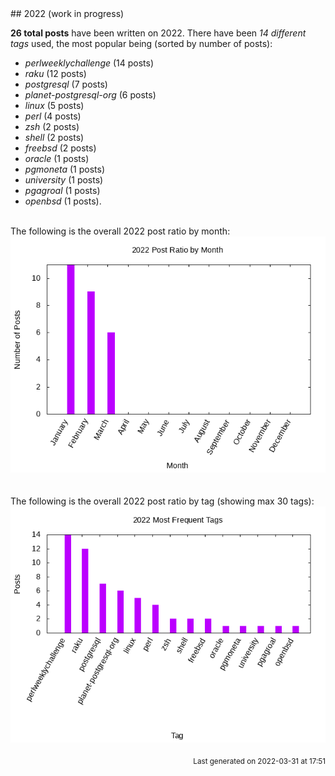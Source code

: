 <a name="2022" />
## 2022 (work in progress)

**26 total posts** have been written on 2022.
There have been *14 different tags* used, the most
popular being (sorted by number of posts):
 
- *perlweeklychallenge* (14 posts)  
- *raku* (12 posts)  
- *postgresql* (7 posts)  
- *planet-postgresql-org* (6 posts)  
- *linux* (5 posts)  
- *perl* (4 posts)  
- *zsh* (2 posts)  
- *shell* (2 posts)  
- *freebsd* (2 posts)  
- *oracle* (1 posts)  
- *pgmoneta* (1 posts)  
- *university* (1 posts)  
- *pgagroal* (1 posts)  
- *openbsd* (1 posts).<br/>
<br/>
The following is the overall 2022 post ratio by month:
<br/>
    <center>
      <img src="/images/stats/2022-months.png" alt="2022 post ratio per month" />
    </center>
<br/>

<br/>
The following is the overall 2022 post ratio by tag (showing max 30 tags):
<br/>
  <center>
    <img src="/images/stats/2022-tags.png" alt="2022 post ratio per tag" />
  </center>
<br/>

<div align="right">
<small>
Last generated on 2022-03-31 at 17:51
</small>
</div>

<br/>
